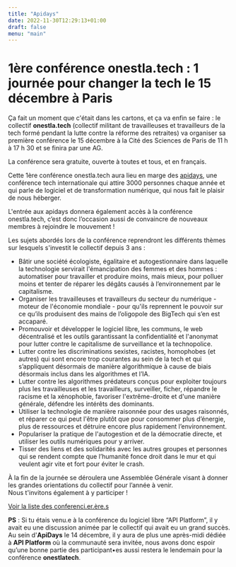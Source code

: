 ```yaml
---
title: "Apidays"
date: 2022-11-30T12:29:13+01:00
draft: false
menu: "main"
---
```

# 1ère conférence onestla.tech : 1 journée pour changer la tech le 15 décembre à Paris

Ça fait un moment que c'était dans les cartons, et ça va enfin se faire :
le collectif **onestla.tech** (collectif militant de travailleuses et travailleurs de la tech formé
pendant la lutte contre la réforme des retraites) va organiser sa première conférence
le 15 décembre à la Cité des Sciences de Paris de 11 h à 17 h 30 et se finira par une AG.

La conférence sera gratuite, ouverte à toutes et tous, et en français.

Cette 1ère conférence onestla.tech aura lieu en marge des [apidays](https://www.apidays.global/paris/), une conférence tech internationale qui attire 3000 personnes
chaque année et qui parle de logiciel et de transformation numérique, qui nous fait le plaisir de nous héberger.

L'entrée aux apidays donnera également accès à la conférence onestla.tech, c’est donc l’occasion aussi de convaincre de nouveaux membres à rejoindre le mouvement !

Les sujets abordés lors de la conférence reprendront les différents thèmes
sur lesquels s'investit le collectif depuis 3 ans :
- Bâtir une société écologiste, égalitaire et autogestionnaire dans laquelle la technologie
  servirait l'émancipation des femmes et des hommes : automatiser pour travailler
  et produire moins, mais mieux, pour polluer moins et tenter de réparer les dégâts causés
  à l’environnement par le capitalisme.
- Organiser les travailleuses et travailleurs du secteur du numérique - moteur de
  l'économie mondiale - pour qu'ils reprennent le pouvoir sur ce qu’ils produisent des mains
  de l’oligopole des BigTech qui s’en est accaparé.
- Promouvoir et développer le logiciel libre, les communs, le web décentralisé et les outils
  garantissant la confidentialité et l'anonymat pour lutter contre le capitalisme de surveillance
  et la technopolice.
- Lutter contre les discriminations sexistes, racistes, homophobes (et autres) qui sont encore
  trop courantes au sein de la tech et qui s’appliquent désormais de manière algorithmique à cause
  de biais désormais inclus dans les algorithmes et l’IA.
- Lutter contre les algorithmes prédateurs conçus pour exploiter toujours plus les travailleuses
  et les travailleurs, surveiller, ficher, répandre le racisme et la xénophobie, favoriser
  l'extrême-droite et d'une manière générale, défendre les intérêts des dominants.
- Utiliser la technologie de manière raisonnée pour des usages raisonnés, et réparer ce qui peut
  l'être plutôt que pour consommer plus d’énergie, plus de ressources et détruire encore plus
  rapidement l’environnement.
- Populariser la pratique de l'autogestion et de la démocratie directe, et utiliser les outils
  numériques pour y arriver.
- Tisser des liens et des solidarités avec les autres groupes et personnes qui se rendent compte
  que l’humanité fonce droit dans le mur et qui veulent agir vite et fort pour éviter le crash.

À la fin de la journée se déroulera une Assemblée Générale visant à donner les grandes
orientations du collectif pour l’année à venir.  
Nous t'invitons également à y participer !

[Voir la liste des conferenci.er.ère.s](../liste-speaker)

**PS** : Si tu étais venu.e à la conférence du logiciel libre “API Platform”, il y avait eu
une discussion animée par le collectif qui avait eu un grand succès. Au sein d'**ApiDays**
le 14 décembre, il y aura de plus une après-midi dédiée à **API Platform** où la communauté
sera invitée, nous avons donc espoir qu’une bonne partie des participant•es aussi restera
le lendemain pour la conférence **onestlatech**.